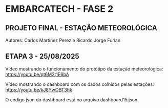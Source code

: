 # EMBARCATECH - FASE 2

## PROJETO FINAL - ESTAÇÃO METEOROLÓGICA

Autores: Carlos Martinez Perez e Ricardo Jorge Furlan

## ETAPA 3 - 25/08/2025

Vídeo mostrando o funcionamento do protótipo da estação meteorológica: https://youtu.be/qt6M3t1E6bA

Vídeo mostrando o dashboard com os dados colhidos pelas estações: https://youtu.be/kJ8YwOBT3hk

O código json do dashboard está no arquivo dashboard15.json.